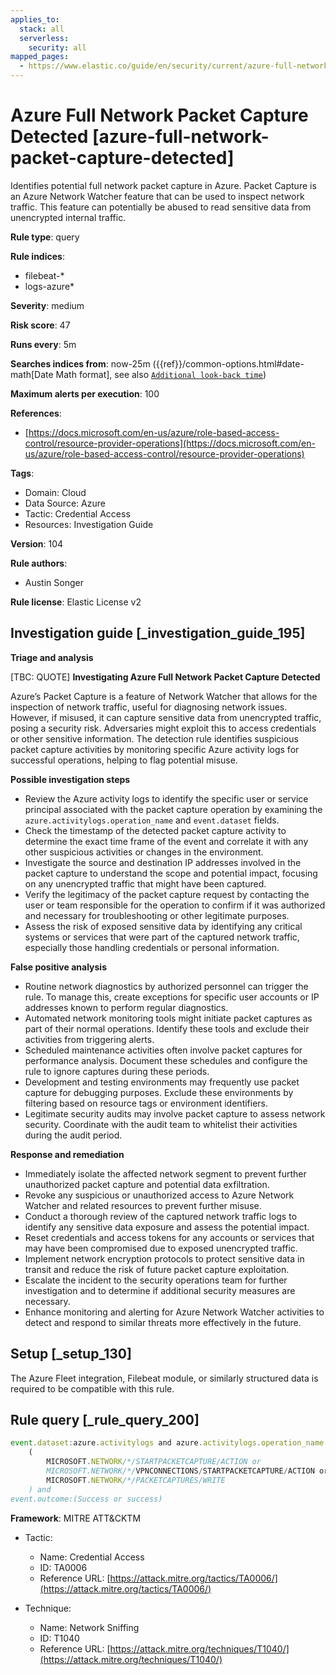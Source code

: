 ```yaml
---
applies_to:
  stack: all
  serverless:
    security: all
mapped_pages:
  - https://www.elastic.co/guide/en/security/current/azure-full-network-packet-capture-detected.html
---
```


# Azure Full Network Packet Capture Detected [azure-full-network-packet-capture-detected]

Identifies potential full network packet capture in Azure. Packet Capture is an Azure Network Watcher feature that can be used to inspect network traffic. This feature can potentially be abused to read sensitive data from unencrypted internal traffic.

**Rule type**: query

**Rule indices**:

* filebeat-*
* logs-azure*

**Severity**: medium

**Risk score**: 47

**Runs every**: 5m

**Searches indices from**: now-25m ({{ref}}/common-options.html#date-math[Date Math format], see also [`Additional look-back time`](docs-content://solutions/security/detect-and-alert/create-detection-rule.md#rule-schedule))

**Maximum alerts per execution**: 100

**References**:

* [https://docs.microsoft.com/en-us/azure/role-based-access-control/resource-provider-operations](https://docs.microsoft.com/en-us/azure/role-based-access-control/resource-provider-operations)

**Tags**:

* Domain: Cloud
* Data Source: Azure
* Tactic: Credential Access
* Resources: Investigation Guide

**Version**: 104

**Rule authors**:

* Austin Songer

**Rule license**: Elastic License v2

## Investigation guide [_investigation_guide_195]

**Triage and analysis**

[TBC: QUOTE]
**Investigating Azure Full Network Packet Capture Detected**

Azure’s Packet Capture is a feature of Network Watcher that allows for the inspection of network traffic, useful for diagnosing network issues. However, if misused, it can capture sensitive data from unencrypted traffic, posing a security risk. Adversaries might exploit this to access credentials or other sensitive information. The detection rule identifies suspicious packet capture activities by monitoring specific Azure activity logs for successful operations, helping to flag potential misuse.

**Possible investigation steps**

* Review the Azure activity logs to identify the specific user or service principal associated with the packet capture operation by examining the `azure.activitylogs.operation_name` and `event.dataset` fields.
* Check the timestamp of the detected packet capture activity to determine the exact time frame of the event and correlate it with any other suspicious activities or changes in the environment.
* Investigate the source and destination IP addresses involved in the packet capture to understand the scope and potential impact, focusing on any unencrypted traffic that might have been captured.
* Verify the legitimacy of the packet capture request by contacting the user or team responsible for the operation to confirm if it was authorized and necessary for troubleshooting or other legitimate purposes.
* Assess the risk of exposed sensitive data by identifying any critical systems or services that were part of the captured network traffic, especially those handling credentials or personal information.

**False positive analysis**

* Routine network diagnostics by authorized personnel can trigger the rule. To manage this, create exceptions for specific user accounts or IP addresses known to perform regular diagnostics.
* Automated network monitoring tools might initiate packet captures as part of their normal operations. Identify these tools and exclude their activities from triggering alerts.
* Scheduled maintenance activities often involve packet captures for performance analysis. Document these schedules and configure the rule to ignore captures during these periods.
* Development and testing environments may frequently use packet capture for debugging purposes. Exclude these environments by filtering based on resource tags or environment identifiers.
* Legitimate security audits may involve packet capture to assess network security. Coordinate with the audit team to whitelist their activities during the audit period.

**Response and remediation**

* Immediately isolate the affected network segment to prevent further unauthorized packet capture and potential data exfiltration.
* Revoke any suspicious or unauthorized access to Azure Network Watcher and related resources to prevent further misuse.
* Conduct a thorough review of the captured network traffic logs to identify any sensitive data exposure and assess the potential impact.
* Reset credentials and access tokens for any accounts or services that may have been compromised due to exposed unencrypted traffic.
* Implement network encryption protocols to protect sensitive data in transit and reduce the risk of future packet capture exploitation.
* Escalate the incident to the security operations team for further investigation and to determine if additional security measures are necessary.
* Enhance monitoring and alerting for Azure Network Watcher activities to detect and respond to similar threats more effectively in the future.


## Setup [_setup_130]

The Azure Fleet integration, Filebeat module, or similarly structured data is required to be compatible with this rule.


## Rule query [_rule_query_200]

```js
event.dataset:azure.activitylogs and azure.activitylogs.operation_name:
    (
        MICROSOFT.NETWORK/*/STARTPACKETCAPTURE/ACTION or
        MICROSOFT.NETWORK/*/VPNCONNECTIONS/STARTPACKETCAPTURE/ACTION or
        MICROSOFT.NETWORK/*/PACKETCAPTURES/WRITE
    ) and
event.outcome:(Success or success)
```

**Framework**: MITRE ATT&CKTM

* Tactic:

    * Name: Credential Access
    * ID: TA0006
    * Reference URL: [https://attack.mitre.org/tactics/TA0006/](https://attack.mitre.org/tactics/TA0006/)

* Technique:

    * Name: Network Sniffing
    * ID: T1040
    * Reference URL: [https://attack.mitre.org/techniques/T1040/](https://attack.mitre.org/techniques/T1040/)



